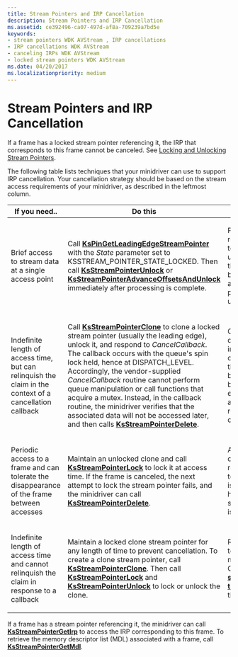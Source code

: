 ```yaml
---
title: Stream Pointers and IRP Cancellation
description: Stream Pointers and IRP Cancellation
ms.assetid: ce392496-ca07-497d-af8a-709239a7bd5e
keywords:
- stream pointers WDK AVStream , IRP cancellations
- IRP cancellations WDK AVStream
- canceling IRPs WDK AVStream
- locked stream pointers WDK AVStream
ms.date: 04/20/2017
ms.localizationpriority: medium
---
```


# Stream Pointers and IRP Cancellation





If a frame has a locked stream pointer referencing it, the IRP that corresponds to this frame cannot be canceled. See [Locking and Unlocking Stream Pointers](locking-and-unlocking-stream-pointers.md).

The following table lists techniques that your minidriver can use to support IRP cancellation. Your cancellation strategy should be based on the stream access requirements of your minidriver, as described in the leftmost column.

<table>
<colgroup>
<col width="33%" />
<col width="33%" />
<col width="33%" />
</colgroup>
<thead>
<tr class="header">
<th>If you need..</th>
<th>Do this</th>
<th>Comments</th>
</tr>
</thead>
<tbody>
<tr class="odd">
<td><p>Brief access to stream data at a single access point</p></td>
<td><p>Call <a href="https://docs.microsoft.com/windows-hardware/drivers/ddi/ks/nf-ks-kspingetleadingedgestreampointer" data-raw-source="[&lt;strong&gt;KsPinGetLeadingEdgeStreamPointer&lt;/strong&gt;](/windows-hardware/drivers/ddi/ks/nf-ks-kspingetleadingedgestreampointer)"><strong>KsPinGetLeadingEdgeStreamPointer</strong></a> with the <em>State</em> parameter set to KSSTREAM_POINTER_STATE_LOCKED. Then call <a href="https://docs.microsoft.com/windows-hardware/drivers/ddi/ks/nf-ks-ksstreampointerunlock" data-raw-source="[&lt;strong&gt;KsStreamPointerUnlock&lt;/strong&gt;](/windows-hardware/drivers/ddi/ks/nf-ks-ksstreampointerunlock)"><strong>KsStreamPointerUnlock</strong></a> or <a href="https://docs.microsoft.com/windows-hardware/drivers/ddi/ks/nf-ks-ksstreampointeradvanceoffsetsandunlock" data-raw-source="[&lt;strong&gt;KsStreamPointerAdvanceOffsetsAndUnlock&lt;/strong&gt;](/windows-hardware/drivers/ddi/ks/nf-ks-ksstreampointeradvanceoffsetsandunlock)"><strong>KsStreamPointerAdvanceOffsetsAndUnlock</strong></a> immediately after processing is complete.</p></td>
<td><p>Provides fast responsiveness to cancellation unless the thread blocks between acquiring the pointer and unlocking it.</p></td>
</tr>
<tr class="even">
<td><p>Indefinite length of access time, but can relinquish the claim in the context of a cancellation callback</p></td>
<td><p>Call <a href="https://docs.microsoft.com/windows-hardware/drivers/ddi/ks/nf-ks-ksstreampointerclone" data-raw-source="[&lt;strong&gt;KsStreamPointerClone&lt;/strong&gt;](/windows-hardware/drivers/ddi/ks/nf-ks-ksstreampointerclone)"><strong>KsStreamPointerClone</strong></a> to clone a locked stream pointer (usually the leading edge), unlock it, and respond to <em>CancelCallback</em>. The callback occurs with the queue's spin lock held, hence at DISPATCH_LEVEL. Accordingly, the vendor-supplied <em>CancelCallback</em> routine cannot perform queue manipulation or call functions that acquire a mutex. Instead, in the callback routine, the minidriver verifies that the associated data will not be accessed later, and then calls <a href="https://docs.microsoft.com/windows-hardware/drivers/ddi/ks/nf-ks-ksstreampointerdelete" data-raw-source="[&lt;strong&gt;KsStreamPointerDelete&lt;/strong&gt;](/windows-hardware/drivers/ddi/ks/nf-ks-ksstreampointerdelete)"><strong>KsStreamPointerDelete</strong></a>.</p></td>
<td><p>Can be more difficult to implement, but often provides the best balance between efficient access and quick response to cancellation.</p></td>
</tr>
<tr class="odd">
<td><p>Periodic access to a frame and can tolerate the disappearance of the frame between accesses</p></td>
<td><p>Maintain an unlocked clone and call <a href="https://docs.microsoft.com/windows-hardware/drivers/ddi/ks/nf-ks-ksstreampointerlock" data-raw-source="[&lt;strong&gt;KsStreamPointerLock&lt;/strong&gt;](/windows-hardware/drivers/ddi/ks/nf-ks-ksstreampointerlock)"><strong>KsStreamPointerLock</strong></a> to lock it at access time. If the frame is canceled, the next attempt to lock the stream pointer fails, and the minidriver can call <a href="https://docs.microsoft.com/windows-hardware/drivers/ddi/ks/nf-ks-ksstreampointerdelete" data-raw-source="[&lt;strong&gt;KsStreamPointerDelete&lt;/strong&gt;](/windows-hardware/drivers/ddi/ks/nf-ks-ksstreampointerdelete)"><strong>KsStreamPointerDelete</strong></a>.</p></td>
<td><p>As with the first option, responsiveness to cancellation is a function of how long the stream pointer is locked.</p></td>
</tr>
<tr class="even">
<td><p>Indefinite length of access time and cannot relinquish the claim in response to a callback</p></td>
<td><p>Maintain a locked clone stream pointer for any length of time to prevent cancellation. To create a clone stream pointer, call <a href="https://docs.microsoft.com/windows-hardware/drivers/ddi/ks/nf-ks-ksstreampointerclone" data-raw-source="[&lt;strong&gt;KsStreamPointerClone&lt;/strong&gt;](/windows-hardware/drivers/ddi/ks/nf-ks-ksstreampointerclone)"><strong>KsStreamPointerClone</strong></a>. Then call <a href="https://docs.microsoft.com/windows-hardware/drivers/ddi/ks/nf-ks-ksstreampointerlock" data-raw-source="[&lt;strong&gt;KsStreamPointerLock&lt;/strong&gt;](/windows-hardware/drivers/ddi/ks/nf-ks-ksstreampointerlock)"><strong>KsStreamPointerLock</strong></a> and <a href="https://docs.microsoft.com/windows-hardware/drivers/ddi/ks/nf-ks-ksstreampointerunlock" data-raw-source="[&lt;strong&gt;KsStreamPointerUnlock&lt;/strong&gt;](/windows-hardware/drivers/ddi/ks/nf-ks-ksstreampointerunlock)"><strong>KsStreamPointerUnlock</strong></a> to lock or unlock the clone.</p></td>
<td><p>Responsiveness to cancellation may be poor. Consider using <a href="https://docs.microsoft.com/windows-hardware/drivers/ddi/ks/nf-ks-ksstreampointerscheduletimeout" data-raw-source="[&lt;strong&gt;stream pointer timeouts&lt;/strong&gt;](/windows-hardware/drivers/ddi/ks/nf-ks-ksstreampointerscheduletimeout)"><strong>stream pointer timeouts</strong></a> with this technique.</p></td>
</tr>
</tbody>
</table>

 

If a frame has a stream pointer referencing it, the minidriver can call [**KsStreamPointerGetIrp**](/windows-hardware/drivers/ddi/ks/nf-ks-ksstreampointergetirp) to access the IRP corresponding to this frame. To retrieve the memory descriptor list (MDL) associated with a frame, call [**KsStreamPointerGetMdl**](/windows-hardware/drivers/ddi/ks/nf-ks-ksstreampointergetmdl).

 


